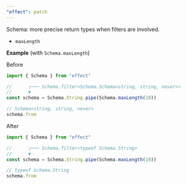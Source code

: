 ```yaml
---
"effect": patch
---
```


Schema: more precise return types when filters are involved.

- `maxLength`

**Example** (with `Schema.maxLength`)

Before

```ts
import { Schema } from "effect"

//      ┌─── Schema.filter<Schema.Schema<string, string, never>>
//      ▼
const schema = Schema.String.pipe(Schema.maxLength(10))

// Schema<string, string, never>
schema.from
```

After

```ts
import { Schema } from "effect"

//      ┌─── Schema.filter<typeof Schema.String>
//      ▼
const schema = Schema.String.pipe(Schema.maxLength(10))

// typeof Schema.String
schema.from
```
